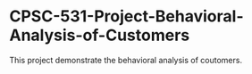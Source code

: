 # CPSC-531-Project-Behavioral-Analysis-of-Customers
This project demonstrate the behavioral analysis of coutomers.
